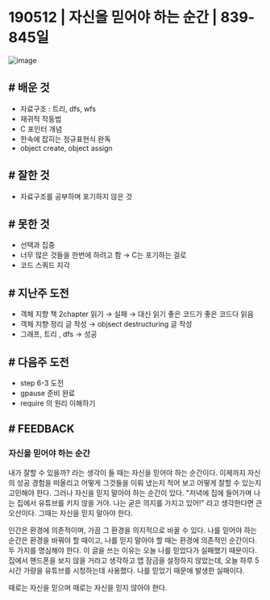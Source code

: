#  190512 | 자신을 믿어야 하는 순간 | 839- 845일 

![image](https://user-images.githubusercontent.com/35516239/57963340-d1c85f80-795d-11e9-8ee5-4b84a629ed93.png)

## # **배운 것**

- 자료구조 : 트리, dfs, wfs
- 재귀적 작동법
- C 포인터 개념
- 한속에 잡히는 정규표현식 완독
- object create, object assign

## **# 잘한 것**

- 자료구조를 공부하며 포기하지 않은 것

## **# 못한 것**

- 선택과 집중
- 너무 많은 것들을 한번에 하려고 함 → C는 포기하는 걸로
- 코드 스쿼드 지각

## **# 지난주 도전**

- 객체 지향 책 2chapter 읽기  → 실패 → 대신 읽기 좋은 코드가 좋은 코드다 읽음
- 객체 지향 정리 글 작성 → objsect destructuring 글 작성
- 그래프, 트리 , dfs → 성공

## **# 다음주 도전**

- step 6-3 도전
- gpause 준비 완료
- require 의 원리 이해하기

## # FEEDBACK

### 자신을 믿어야 하는 순간

내가 잘할 수 있을까? 라는 생각이 들 때는 자신을 믿어야 하는 순간이다. 이제까지 자신의 성공 경험을 떠올리고 어떻게 그것들을 이뤄 냈는지 적어 보고 어떻게 잘할 수 있는지 고민해야 한다. 그러나 자신을 믿지 말아야 하는 순간이 있다. "저녁에 집에 들어가며 나는 집에서 유튜브를 키지 않을 거야. 나는 굳은 의지를 가지고 있어!" 라고 생각한다면 큰 오산이다. 그때는 자신을 믿지 말아야 한다.

인간은 환경에 의존적이며, 가끔 그 환경을 의지적으로 바꿀 수 있다. 나를 믿어야 하는 순간은 환경을 바꿔야 할 때이고, 나를 믿지 말아야 할 때는 환경에 의존적인 순간이다. 두 가지를 명심해야 한다. 이 글을 쓰는 이유는 오늘 나를 믿었다가 실패했기 때문이다. 집에서 핸드폰을 보지 않을 거라고 생각하고 앱 잠금을 설정하지 않았는데, 오늘 하루 5시간 가량을 유튜브를 시청하는데 사용했다. 나를 믿었기 때문에 발생한 실패이다.

때로는 자신을 믿으며 때로는 자신을 믿지 않아야 한다.